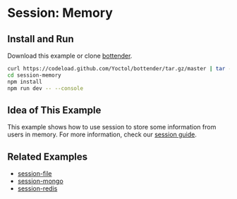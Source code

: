 
# Session: Memory

## Install and Run

Download this example or clone [bottender](https://github.com/Yoctol/bottender).

```sh
curl https://codeload.github.com/Yoctol/bottender/tar.gz/master | tar -xz --strip=2 bottender-master/examples/session-memory
cd session-memory
npm install
npm run dev -- --console
```

## Idea of This Example

This example shows how to use session to store some information from users in memory. For more information, check our [session guide](https://bottender.js.org/docs/the-basics-session).

## Related Examples

- [session-file](../session-file)
- [session-mongo](../session-mongo)
- [session-redis](../session-redis)